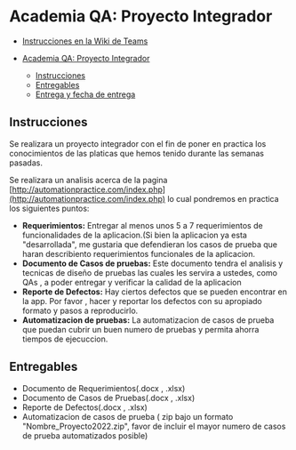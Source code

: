 # Academia QA: Proyecto Integrador

- [Instrucciones en la Wiki de Teams](https://teams.microsoft.com/l/entity/com.microsoft.teamspace.tab.wiki/tab::a4f3b99a-7f45-4e49-a96f-612aced065dd?context=%7B%22subEntityId%22%3A%22%7B%5C%22pageId%5C%22%3A12%2C%5C%22origin%5C%22%3A2%7D%22%2C%22channelId%22%3A%2219%3AsBgs5cQF64ObJQ6Sf6A-iF2rTPMxg6xsO7RMRsm1unc1%40thread.tacv2%22%7D&tenantId=8654da29-de89-45b9-bc5c-f5ace70b6609)

- [Academia QA: Proyecto Integrador](#academia-qa-proyecto-integrador)
  - [Instrucciones](#instrucciones)
  - [Entregables](#entregables)
  - [Entrega y fecha de entrega](#entrega-y-fecha-de-entrega)

## Instrucciones

Se realizara un proyecto integrador con el fin de poner en practica los
conocimientos de las platicas que hemos tenido durante las semanas pasadas.

Se realizara un analisis acerca de la pagina
[http://automationpractice.com/index.php](http://automationpractice.com/index.php)
lo cual pondremos en practica los siguientes puntos:

- **Requerimientos:** Entregar al menos unos 5 a 7 requerimientos de
  funcionalidades de la aplicacion.(Si bien la aplicacion ya esta
  "desarrollada", me gustaria que defendieran los casos de prueba que haran
  describiento requerimientos funcionales de la aplicacion.
- **Documento de Casos de pruebas:** Este documento tendra el analisis y
  tecnicas de diseño de pruebas las cuales les servira a ustedes, como QAs , a
  poder entregar y verificar la calidad de la aplicacion
- **Reporte de Defectos:** Hay ciertos defectos que se pueden encontrar en la
  app. Por favor , hacer y reportar los defectos con su apropiado formato y
  pasos a reproducirlo.
- **Automatizacion de pruebas:** La automatizacion de casos de prueba que puedan
  cubrir un buen numero de pruebas y permita ahorra tiempos de ejecuccion.

## Entregables

- Documento de Requerimientos(.docx , .xlsx)
- Documento de Casos de Pruebas(.docx , .xlsx)
- Reporte de Defectos(.docx , .xlsx)
- Automatizacion de casos de prueba ( zip bajo un formato
  "Nombre_Proyecto2022.zip", favor de incluir el mayor numero de casos de prueba
  automatizados posible)
